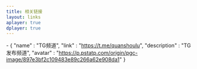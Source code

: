 ```yaml
---
title: 相关链接
layout: links
aplayer: true
dplayer: true
---
```


\- { "name" : "TG频道", "link" : "https://t.me/quanshoulu", "description" : "TG发布频道", "avatar" : "https://p.pstatp.com/origin/pgc-image/897e3bf2c109483e89c266a62e908da1" }